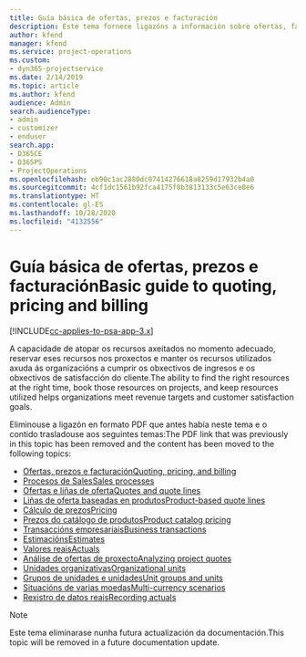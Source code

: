 ```yaml
---
title: Guía básica de ofertas, prezos e facturación
description: Este tema fornece ligazóns a información sobre ofertas, facturación e prezos básicos en Project Service Automation.
author: kfend
manager: kfend
ms.service: project-operations
ms.custom:
- dyn365-projectservice
ms.date: 2/14/2019
ms.topic: article
ms.author: kfend
audience: Admin
search.audienceType:
- admin
- customizer
- enduser
search.app:
- D365CE
- D365PS
- ProjectOperations
ms.openlocfilehash: eb90c1ac2880dc07414276618a8259d17932b4a0
ms.sourcegitcommit: 4cf1dc1561b92fca4175f0b3813133c5e63ce8e6
ms.translationtype: HT
ms.contentlocale: gl-ES
ms.lasthandoff: 10/28/2020
ms.locfileid: "4132556"
---
```

# <a name="basic-guide-to-quoting-pricing-and-billing"></a><span data-ttu-id="ffbc7-103">Guía básica de ofertas, prezos e facturación</span><span class="sxs-lookup"><span data-stu-id="ffbc7-103">Basic guide to quoting, pricing and billing</span></span>

[!INCLUDE[cc-applies-to-psa-app-3.x](../../includes/cc-applies-to-psa-app-3x.md)]

<span data-ttu-id="ffbc7-104">A capacidade de atopar os recursos axeitados no momento adecuado, reservar eses recursos nos proxectos e manter os recursos utilizados axuda ás organizacións a cumprir os obxectivos de ingresos e os obxectivos de satisfacción do cliente.</span><span class="sxs-lookup"><span data-stu-id="ffbc7-104">The ability to find the right resources at the right time, book those resources on projects, and keep resources utilized helps organizations meet revenue targets and customer satisfaction goals.</span></span> 

<span data-ttu-id="ffbc7-105">Eliminouse a ligazón en formato PDF que antes había neste tema e o contido trasladouse aos seguintes temas:</span><span class="sxs-lookup"><span data-stu-id="ffbc7-105">The PDF link that was previously in this topic has been removed and the content has been moved to the following topics:</span></span>

- [<span data-ttu-id="ffbc7-106">Ofertas, prezos e facturación</span><span class="sxs-lookup"><span data-stu-id="ffbc7-106">Quoting, pricing, and billing</span></span>](../quote-bill-price.md)
- [<span data-ttu-id="ffbc7-107">Procesos de Sales</span><span class="sxs-lookup"><span data-stu-id="ffbc7-107">Sales processes</span></span>](../basic-sales-process.md)
- [<span data-ttu-id="ffbc7-108">Ofertas e liñas de oferta</span><span class="sxs-lookup"><span data-stu-id="ffbc7-108">Quotes and quote lines</span></span>](../basic-quote-lines.md)
- [<span data-ttu-id="ffbc7-109">Liñas de oferta baseadas en produtos</span><span class="sxs-lookup"><span data-stu-id="ffbc7-109">Product-based quote lines</span></span>](../product-based-quote-lines.md)
- [<span data-ttu-id="ffbc7-110">Cálculo de prezos</span><span class="sxs-lookup"><span data-stu-id="ffbc7-110">Pricing</span></span>](../basic-pricing.md)
- [<span data-ttu-id="ffbc7-111">Prezos do catálogo de produtos</span><span class="sxs-lookup"><span data-stu-id="ffbc7-111">Product catalog pricing</span></span>](../product-catalog-pricing.md)
- [<span data-ttu-id="ffbc7-112">Transaccións empresariais</span><span class="sxs-lookup"><span data-stu-id="ffbc7-112">Business transactions</span></span>](../basic-business-transactions.md)
- [<span data-ttu-id="ffbc7-113">Estimacións</span><span class="sxs-lookup"><span data-stu-id="ffbc7-113">Estimates</span></span>](../estimates.md)
- [<span data-ttu-id="ffbc7-114">Valores reais</span><span class="sxs-lookup"><span data-stu-id="ffbc7-114">Actuals</span></span>](../actuals.md)
- [<span data-ttu-id="ffbc7-115">Análise de ofertas de proxecto</span><span class="sxs-lookup"><span data-stu-id="ffbc7-115">Analyzing project quotes</span></span>](../basic-analyzing-quotes.md)
- [<span data-ttu-id="ffbc7-116">Unidades organizativas</span><span class="sxs-lookup"><span data-stu-id="ffbc7-116">Organizational units</span></span>](../advanced-organizational.md)
- [<span data-ttu-id="ffbc7-117">Grupos de unidades e unidades</span><span class="sxs-lookup"><span data-stu-id="ffbc7-117">Unit groups and units</span></span>](../advanced-units.md)
- [<span data-ttu-id="ffbc7-118">Situacións de varias moedas</span><span class="sxs-lookup"><span data-stu-id="ffbc7-118">Multi-currency scenarios</span></span>](../advanced-currency.md)
- [<span data-ttu-id="ffbc7-119">Rexistro de datos reais</span><span class="sxs-lookup"><span data-stu-id="ffbc7-119">Recording actuals</span></span>](../advanced-actuals.md)

> [!NOTE]
> <span data-ttu-id="ffbc7-120">Este tema eliminarase nunha futura actualización da documentación.</span><span class="sxs-lookup"><span data-stu-id="ffbc7-120">This topic will be removed in a future documentation update.</span></span> 
